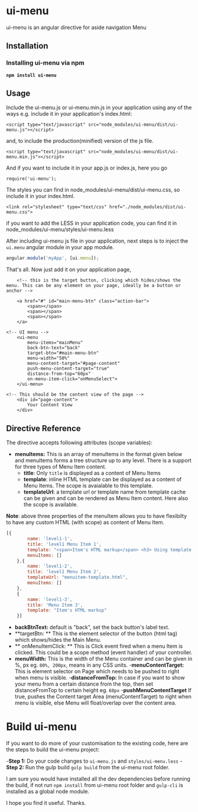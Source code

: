 # ui-menu
ui-menu is an angular directive for aside navigation Menu
## Installation
### Installing ui-menu via npm
**`npm install ui-menu`**

## Usage
Include the ui-menu.js or ui-menu.min.js in your application using any of the ways e.g.
include it in your application's index.html:
```
<script type="text/javascript" src="node_modules/ui-menu/dist/ui-menu.js"></script>
```
and, to include the production(minified) version of the js file.
```
<script type="text/javascript" src="node_modules/ui-menu/dist/ui-menu.min.js"></script>
```
And if you want to include it in your app.js or index.js, here you go
```
require('ui-menu');
```

The styles you can find in node_modules/ui-menu/dist/ui-menu.css, so include it in your index.html.

```
<link rel="stylesheet" type="text/css" href="./node_modules/dist/ui-menu.css">
```
if you want to add the LESS in your application code, you can find it in node_modules/ui-menu/styles/ui-menu.less

After including ui-menu js file in your application, next steps is to inject the ```ui.menu``` angular module in your app module.

```javascript
angular.module('myApp', [ui.menu]);
```

That's all. Now just add it on your application page,
```
	<!-- this is the target button, clicking which hides/shows the menu. This can be any element on your page, ideally be a button or anchor -->

	<a href="#" id="main-menu-btn" class="action-bar">
		<span></span>
		<span></span>
		<span></span>
	</a>

<!-- UI menu -->
	<ui-menu
		menu-items="mainMenu"
		back-btn-text="back"
		target-btn="#main-menu-btn"
		menu-width="50%"
		menu-content-target="#page-content"
		push-menu-content-target="true"
		distance-from-top="60px"
		on-menu-item-click="onMenuSelect">
	</ui-menu>

<!-- This should be the content view of the page -->
	<div id="page-content">
		Your Content View
	</div>
```

## Directive Reference
The directive accepts following attributes (scope variables):

- **menuItems:**
	This is an array of menuItems in the format given below and menuItems forms a tree structure up to any level. There is a support for three types of Menu Item content.
	- **title**: Only ```title``` is displayed as a content of Menu Items
	- **template**: inline HTML template can be displayed as a content of Menu Items. The scope is avaialable to this template.
	- **templateUrl**: a template url or template name from template cache can be given and can be rendered as Menu Item content. Here also the scope is available.

**Note**: above three properties of the menuItem allows you to have flexibilty to have any custom HTML (with scope) as content of Menu Item.

``` javascript
[{
		name: 'level1-1',
		title: 'level1 Menu Item 1',
		template: "<span>Item's HTML markup</span> <h3> Using template or templateUrl</h3>",
		menuItems: []
	},{
		name: 'level1-2',
		title: 'level1 Menu Item 2',
		templateUrl: "menuitem-template.html",
		menuItems: []
	},
	{
		name: 'level1-3',
		title: 'Menu Item 3',
		template: "Item's HTML markup"
	}]
```
- **backBtnText:**
default is "back", set the back button's label text.
- **targetBtn: **
This is the element selector of the button (html tag) which shows/hides the Main Menu.
- ** onMenuItemClick: **
This is Click event fired when a menu Item is clicked. This could be a scope method (event handler) of your controller.
- **menuWidth:**
This is the width of the Menu container and can be given in %, px eg. ```80%, 200px```, means in any CSS units.
-**menuContentTarget:**
This is element selector on Page which needs to be pushed to right when menu is visible.
-**distanceFromTop:**
In case if you want to show your menu from a certain distance from the top, then set distanceFromTop to certain height eg. ```60px```
-**pushMenuContentTarget**
If true, pushes the Content target Area (menuContentTarget) to right when menu is visible, else Menu will float/overlap over the content area.

# Build ui-menu
If you want to do more of your customisation to the existing code, here are the steps to build the ui-menu project:

-**Step 1:**
Do your code changes to ```ui-menu.js``` and ```styles/ui-menu.less```
-**Step 2:**
Run the gulp build ```gulp build``` from the ui-menu root folder.

I am sure you would have installed all the dev dependencies before running the build, if not run ```npm install``` from ui-menu root folder and ```gulp-cli``` is installed as a global node module.

I hope you find it useful. Thanks.